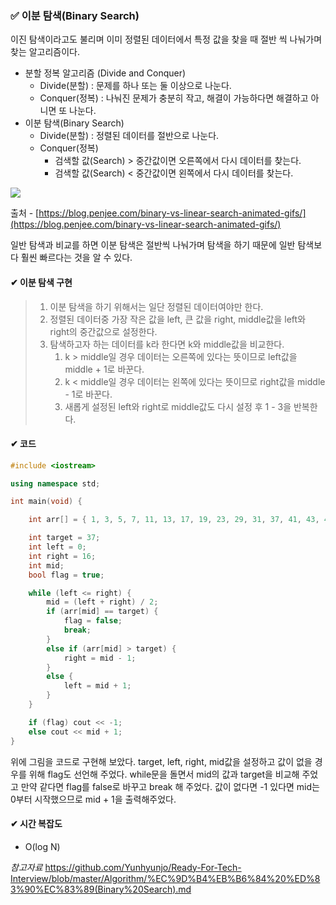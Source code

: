 ### **✅ 이분 탐색(Binary Search)**

이진 탐색이라고도 불리며 이미 정렬된 데이터에서 특정 값을 찾을 때 절반 씩 나눠가며 찾는 알고리즘이다.

-   분할 정복 알고리즘 (Divide and Conquer)
    -   Divide(분할) : 문제를 하나 또는 둘 이상으로 나눈다.
    -   Conquer(정복) : 나눠진 문제가 충분히 작고, 해결이 가능하다면 해결하고 아니면 또 나눈다.
-   이분 탐색(Binary Search)
    -   Divide(분할) : 정렬된 데이터를 절반으로 나눈다.
    -   Conquer(정복)
        -   검색할 값(Search) > 중간값이면 오른쪽에서 다시 데이터를 찾는다.
        -   검색할 값(Search) < 중간값이면 왼쪽에서 다시 데이터를 찾는다.

![](https://blog.penjee.com/wp-content/uploads/2015/04/binary-and-linear-search-animations.gif)

출처 - [https://blog.penjee.com/binary-vs-linear-search-animated-gifs/](https://blog.penjee.com/binary-vs-linear-search-animated-gifs/)

일반 탐색과 비교를 하면 이분 탐색은 절반씩 나눠가며 탐색을 하기 때문에 일반 탐색보다 훨씬 빠르다는 것을 알 수 있다.

#### **✔ 이분 탐색 구현**

> 1.  이분 탐색을 하기 위해서는 일단 정렬된 데이터여야만 한다.
> 2.  정렬된 데이터중 가장 작은 값을 left, 큰 값을 right, middle값을 left와 right의 중간값으로 설정한다.
> 3.  탐색하고자 하는 데이터를 k라 한다면 k와 middle값을 비교한다.
>     1.  k > middle일 경우 데이터는 오른쪽에 있다는 뜻이므로 left값을 middle + 1로 바꾼다.
>     2.  k < middle일 경우 데이터는 왼쪽에 있다는 뜻이므로 right값을 middle - 1로 바꾼다.
>     3.  새롭게 설정된 left와 right로 middle값도 다시 설정 후 1 - 3을 반복한다.

#### **✔ 코드**

```c++
#include <iostream>

using namespace std;

int main(void) {

    int arr[] = { 1, 3, 5, 7, 11, 13, 17, 19, 23, 29, 31, 37, 41, 43, 47, 53, 59 };

    int target = 37;
    int left = 0;
    int right = 16;
    int mid;
    bool flag = true;

    while (left <= right) {
        mid = (left + right) / 2;
        if (arr[mid] == target) {
            flag = false;
            break;
        }
        else if (arr[mid] > target) {
            right = mid - 1;
        }
        else {
            left = mid + 1;
        }
    }

    if (flag) cout << -1;
    else cout << mid + 1;
}
```

위에 그림을 코드로 구현해 보았다. target, left, right, mid값을 설정하고 값이 없을 경우를 위해 flag도 선언해 주었다. while문을 돌면서 mid의 값과 target을 비교해 주었고 만약 같다면 flag를 false로 바꾸고 break 해 주었다. 값이 없다면 -1 있다면 mid는 0부터 시작했으므로 mid + 1을 출력해주었다.

#### **✔ 시간 복잡도**

-   O(log N)

_참고자료_
https://github.com/Yunhyunjo/Ready-For-Tech-Interview/blob/master/Algorithm/%EC%9D%B4%EB%B6%84%20%ED%83%90%EC%83%89(Binary%20Search).md